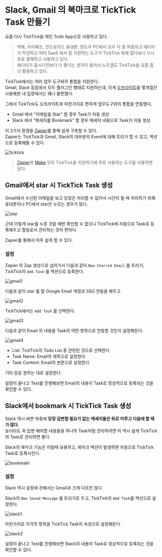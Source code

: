 # Slack, Gmail 의 북마크로 TickTick Task 만들기

요즘 다시 TickTick을 메인 Todo App으로 사용하고 있다.  

> 맥북, 아이패드, 안드로이드 휴대폰, 윈도우 PC에서 모두 다 잘 작동되고 에디터가 막강하고 여러 SaaS 에서 잘 지원하는 도구가 TickTick 밖에 없다보니 다시 유료 결제하고 사용하고 있다.  
> 에디터가 옵시디언보다 더 좋다는 생각이 들어서 노트앱도 TickTick을 요즘 좀 더 활용하고 있다.
  
TickTick에서는 여러 업무 도구와의 통합을 지원한다.  
Gmail, Slack 등등에서 모두 플러그인 형태로 지원하는데, 이게 [오프라이트](https://www.offlight.work/ko?gad_source=1&gclid=Cj0KCQjwqcO_BhDaARIsACz62vN1FeGjd3Tcpj9ZIjAXqrf-S7C9XVXZrUX8xklPOZ_BMuGvqPPMSmEaAphzEALw_wcB)를 몇개월간 사용해본 내 입장에서는 꽤나 불편했다.  
  
그래서 TickTick도 오프라이트와 마찬가지로 편하게 업무도구와의 통합을 연동했다.

- Gmail 에서 "이메일을 Star" 할 경우 Task가 자동 생성
- Slack 에서 "메세지를 Bookmark" 할 경우 메세지 내용으로 Task가 자동 생성

이 2가지 환경을 [Zapier](https://zapier.com/)를 통해 쉽게 구축할 수 있다.  
Zapier는 TickTick과 Gmail, Slack의 대부분의 Event에 대해 트리거 할 수 있고, 액션으로 등록해둘 수 있다.

![ticktick](./images/ticktick.png)

> [Zapier](https://zapier.com/)와 [Make](https://www.make.com/en) 모두 TickTick을 지원하기에 주로 사용하는 도구를 사용하면 된다.

## Gmail에서 star 시 TickTick Task 생성

Gmail에서 수신된 이메일을 보고 당장은 처리할 수 없어서  시간이 될 때 처리하기 위해 휴대폰이나 PC에서 star만 누르는 경우가 많다.  

![star](./images/star.png)

근데 이렇게 star를 누른 것을 매번 확인할 수 없으니 TickTick에 자동으로 Task로 등록해두고 할일로서 관리하는 것이 편하다.  
  
Zapier를 통해서 아주 쉽게 할 수 있다.  

### 설정

Zapier 의 Zap 생성으로 넘어가서 다음과 같이 `New Starred Email` 를 트리거, TickTick의 `Add Task` 를 액션으로 등록한다.

![gmail1](./images/gmail1.png)

다음과 같이 star 를 할 Google Email 계정과 SSO 연동을 해두고

![gmail2](./images/gmail2.png)

TickTick에서는 `Add Task` 를 선택한다.

![gmail3](./images/gmail3.png)

다음과 같이 Email 의 내용을 Task의 어떤 항목으로 연동할 것인지 설정해둔다.

![gmail4](./images/gmail4.png)

- List: TickTick의 Todo List 중 관련된 것으로 선택한다
- Task Name: Email의 제목으로 설정한다
- Task Content: Email의 본문으로 설정한다.

기타 등등 원하는 대로 설정한다.

설정이 끝나고 Test를 진행해보면 Email의 내용이 Task로 정상적으로 등록되는 것을 확인할 수 있다.

## Slack에서 bookmark 시 TickTick Task 생성

Slack 역시 바쁜 와중에 **당장 답변할 필요가 없는 메세지들은 뒤로 미루고 다음에 할 때가 많다**.  
늦더라도 꼭 답변 해야할 내용들을 하나의 Task처럼 관리하려면 이 역시 쉽게 TickTick의 Task로 관리하면 좋다.  
  
Slack의 북마크 기능은 이럴때 유용하고, 북마크 액션이 발생하면 자동으로 TickTick Task로 등록시킨다.

![bookmakr](./images/bookmark.png)

### 설정

Slack 역시 설정에 관해서는 Gmail과 크게 다르진 않다.  
  
Slack의 `New Saved Message` 를 트리거로 두고, TickTick의 `Add Task`를 액션으로 설정한다.

![slack1](./images/slack1.png)

마찬가지로 각각의 항목을 TickTick Task의 속성으로 설정해둔다.

![slack2](./images/slack2.png)

설정이 끝나고 Test를 진행해보면 Slack의 내용이 Task로 정상적으로 등록되는 것을 확인할 수 있다.



